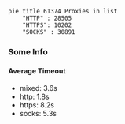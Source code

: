 
```mermaid
pie title 61374 Proxies in list
    "HTTP" : 28505
    "HTTPS": 10202
    "SOCKS" : 30891
```

### Some Info
#### Average Timeout

- mixed: 3.6s
- http: 1.8s
- https: 8.2s
- socks: 5.3s
